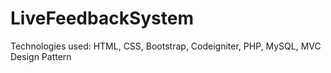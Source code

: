 # LiveFeedbackSystem
Technologies used:
 HTML, CSS, Bootstrap, Codeigniter, PHP, MySQL, MVC Design Pattern
